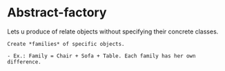 # Abstract-factory

Lets u produce of relate objects without specifying their concrete classes.

    Create *families* of specific objects.

    - Ex.: Family = Chair + Sofa + Table. Each family has her own difference.